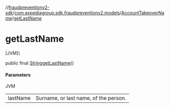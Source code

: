 //[fraudpreventionv2-sdk](../../../index.md)/[com.expediagroup.sdk.fraudpreventionv2.models](../index.md)/[AccountTakeoverName](index.md)/[getLastName](get-last-name.md)

# getLastName

[JVM]\

public final [String](https://docs.oracle.com/javase/8/docs/api/java/lang/String.html)[getLastName](get-last-name.md)()

#### Parameters

JVM

| | |
|---|---|
| lastName | Surname, or last name, of the person. |
